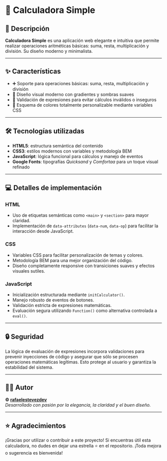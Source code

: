 # 📱 Calculadora Simple

## 📝 Descripción

**Calculadora Simple** es una aplicación web elegante e intuitiva que permite realizar operaciones aritméticas básicas: suma, resta, multiplicación y división. Su diseño moderno y minimalista.

---

## ✨ Características

- ➕ Soporte para operaciones básicas: suma, resta, multiplicación y división   
- 🎨 Diseño visual moderno con gradientes y sombras suaves  
- 🔄 Validación de expresiones para evitar cálculos inválidos o inseguros  
- 🌈 Esquema de colores totalmente personalizable mediante variables CSS  

---

## 🛠️ Tecnologías utilizadas

- **HTML5**: estructura semántica del contenido  
- **CSS3**: estilos modernos con variables y metodología BEM  
- **JavaScript**: lógica funcional para cálculos y manejo de eventos  
- **Google Fonts**: tipografías *Quicksand* y *Comfortaa* para un toque visual refinado  

---

## 💻 Detalles de implementación

### HTML

- Uso de etiquetas semánticas como `<main>` y `<section>` para mayor claridad.  
- Implementación de `data-attributes` (`data-num`, `data-op`) para facilitar la interacción desde JavaScript.  

### CSS

- Variables CSS para facilitar personalización de temas y colores.  
- Metodología BEM para una mejor organización del código.  
- Diseño completamente responsive con transiciones suaves y efectos visuales sutiles.

### JavaScript

- Inicialización estructurada mediante `initCalculator()`.  
- Manejo robusto de eventos de botones.  
- Validación estricta de expresiones matemáticas.  
- Evaluación segura utilizando `Function()` como alternativa controlada a `eval()`.  

---

## 🔒 Seguridad

La lógica de evaluación de expresiones incorpora validaciones para prevenir inyecciones de código y asegurar que sólo se procesen operaciones matemáticas legítimas. Esto protege al usuario y garantiza la estabilidad del sistema.

---

## 👨‍💻 Autor

**© [rafaelestevezdev](https://github.com/rafaelestevezdev)**  
*Desarrollado con pasión por la elegancia, la claridad y el buen diseño.*

---

## ⭐ Agradecimientos

¡Gracias por utilizar o contribuir a este proyecto! Si encuentras útil esta calculadora, no dudes en dejar una estrella ⭐ en el repositorio. ¡Toda mejora o sugerencia es bienvenida!

